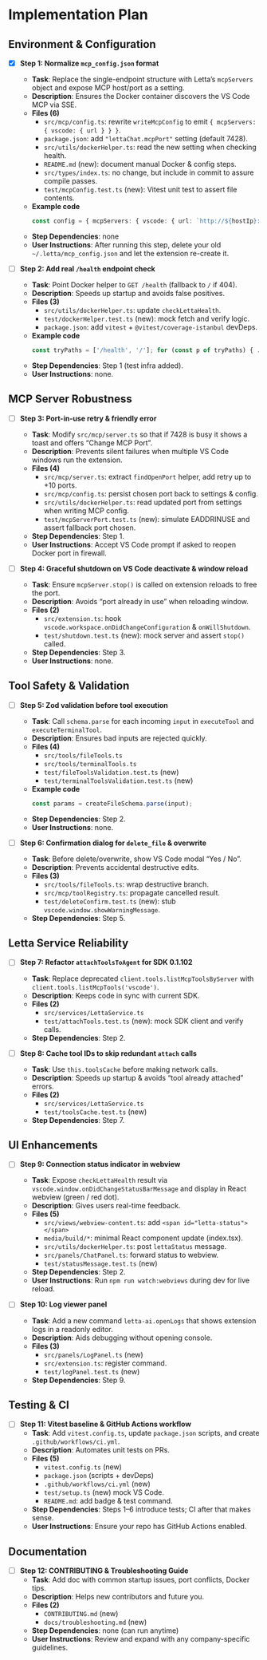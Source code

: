 # Implementation Plan

## Environment & Configuration
- [x] **Step 1: Normalize `mcp_config.json` format**  
  - **Task**: Replace the single-endpoint structure with Letta’s `mcpServers` object and expose MCP host/port as a setting.  
  - **Description**: Ensures the Docker container discovers the VS Code MCP via SSE.  
  - **Files (6)**  
    - `src/mcp/config.ts`: rewrite `writeMcpConfig` to emit `{ mcpServers: { vscode: { url } } }`.  
    - `package.json`: add `"lettaChat.mcpPort"` setting (default 7428).  
    - `src/utils/dockerHelper.ts`: read the new setting when checking health.  
    - `README.md` (new): document manual Docker & config steps.  
    - `src/types/index.ts`: no change, but include in commit to assure compile passes.  
    - `test/mcpConfig.test.ts` (new): Vitest unit test to assert file contents.  
  - **Example code**  
    ```ts
    const config = { mcpServers: { vscode: { url: `http://${hostIp}:${port}/mcp` } } };
    ```  
  - **Step Dependencies**: none  
  - **User Instructions**: After running this step, delete your old `~/.letta/mcp_config.json` and let the extension re-create it.

- [ ] **Step 2: Add real `/health` endpoint check**  
  - **Task**: Point Docker helper to `GET /health` (fallback to `/` if 404).  
  - **Description**: Speeds up startup and avoids false positives.  
  - **Files (3)**  
    - `src/utils/dockerHelper.ts`: update `checkLettaHealth`.  
    - `test/dockerHelper.test.ts` (new): mock fetch and verify logic.  
    - `package.json`: add `vitest` + `@vitest/coverage-istanbul` devDeps.  
  - **Example code**  
    ```ts
    const tryPaths = ['/health', '/']; for (const p of tryPaths) { ... }  
    ```  
  - **Step Dependencies**: Step 1 (test infra added).  
  - **User Instructions**: none.

## MCP Server Robustness
- [ ] **Step 3: Port-in-use retry & friendly error**  
  - **Task**: Modify `src/mcp/server.ts` so that if 7428 is busy it shows a toast and offers “Change MCP Port”.  
  - **Description**: Prevents silent failures when multiple VS Code windows run the extension.  
  - **Files (4)**  
    - `src/mcp/server.ts`: extract `findOpenPort` helper, add retry up to +10 ports.  
    - `src/mcp/config.ts`: persist chosen port back to settings & config.  
    - `src/utils/dockerHelper.ts`: read updated port from settings when writing MCP config.  
    - `test/mcpServerPort.test.ts` (new): simulate EADDRINUSE and assert fallback port chosen.  
  - **Step Dependencies**: Step 1.  
  - **User Instructions**: Accept VS Code prompt if asked to reopen Docker port in firewall.

- [ ] **Step 4: Graceful shutdown on VS Code deactivate & window reload**  
  - **Task**: Ensure `mcpServer.stop()` is called on extension reloads to free the port.  
  - **Description**: Avoids “port already in use” when reloading window.  
  - **Files (2)**  
    - `src/extension.ts`: hook `vscode.workspace.onDidChangeConfiguration` & `onWillShutdown`.  
    - `test/shutdown.test.ts` (new): mock server and assert `stop()` called.  
  - **Step Dependencies**: Step 3.  
  - **User Instructions**: none.

## Tool Safety & Validation
- [ ] **Step 5: Zod validation before tool execution**  
  - **Task**: Call `schema.parse` for each incoming `input` in `executeTool` and `executeTerminalTool`.  
  - **Description**: Ensures bad inputs are rejected quickly.  
  - **Files (4)**  
    - `src/tools/fileTools.ts`  
    - `src/tools/terminalTools.ts`  
    - `test/fileToolsValidation.test.ts` (new)  
    - `test/terminalToolsValidation.test.ts` (new)  
  - **Example code**  
    ```ts
    const params = createFileSchema.parse(input);
    ```  
  - **Step Dependencies**: Step 2.  
  - **User Instructions**: none.

- [ ] **Step 6: Confirmation dialog for `delete_file` & overwrite**  
  - **Task**: Before delete/overwrite, show VS Code modal “Yes / No”.  
  - **Description**: Prevents accidental destructive edits.  
  - **Files (3)**  
    - `src/tools/fileTools.ts`: wrap destructive branch.  
    - `src/mcp/toolRegistry.ts`: propagate cancelled result.  
    - `test/deleteConfirm.test.ts` (new): stub `vscode.window.showWarningMessage`.  
  - **Step Dependencies**: Step 5.

## Letta Service Reliability
- [ ] **Step 7: Refactor `attachToolsToAgent` for SDK 0.1.102**  
  - **Task**: Replace deprecated `client.tools.listMcpToolsByServer` with `client.tools.listMcpTools('vscode')`.  
  - **Description**: Keeps code in sync with current SDK.  
  - **Files (2)**  
    - `src/services/LettaService.ts`  
    - `test/attachTools.test.ts` (new): mock SDK client and verify calls.  
  - **Step Dependencies**: Step 2.

- [ ] **Step 8: Cache tool IDs to skip redundant `attach` calls**  
  - **Task**: Use `this.toolsCache` before making network calls.  
  - **Description**: Speeds up startup & avoids “tool already attached” errors.  
  - **Files (2)**  
    - `src/services/LettaService.ts`  
    - `test/toolsCache.test.ts` (new)  
  - **Step Dependencies**: Step 7.

## UI Enhancements
- [ ] **Step 9: Connection status indicator in webview**  
  - **Task**: Expose `checkLettaHealth` result via `vscode.window.onDidChangeStatusBarMessage` and display in React webview (green / red dot).  
  - **Description**: Gives users real-time feedback.  
  - **Files (5)**  
    - `src/views/webview-content.ts`: add `<span id="letta-status"></span>`  
    - `media/build/*`: minimal React component update (index.tsx).  
    - `src/utils/dockerHelper.ts`: post `lettaStatus` message.  
    - `src/panels/ChatPanel.ts`: forward status to webview.  
    - `test/statusMessage.test.ts` (new)  
  - **Step Dependencies**: Step 2.  
  - **User Instructions**: Run `npm run watch:webviews` during dev for live reload.

- [ ] **Step 10: Log viewer panel**  
  - **Task**: Add a new command `letta-ai.openLogs` that shows extension logs in a readonly editor.  
  - **Description**: Aids debugging without opening console.  
  - **Files (3)**  
    - `src/panels/LogPanel.ts` (new)  
    - `src/extension.ts`: register command.  
    - `test/logPanel.test.ts` (new)  
  - **Step Dependencies**: Step 9.

## Testing & CI
- [ ] **Step 11: Vitest baseline & GitHub Actions workflow**  
  - **Task**: Add `vitest.config.ts`, update `package.json` scripts, and create `.github/workflows/ci.yml`.  
  - **Description**: Automates unit tests on PRs.  
  - **Files (5)**  
    - `vitest.config.ts` (new)  
    - `package.json` (scripts + devDeps)  
    - `.github/workflows/ci.yml` (new)  
    - `test/setup.ts` (new) mock VS Code.  
    - `README.md`: add badge & test command.  
  - **Step Dependencies**: Steps 1–6 introduce tests; CI after that makes sense.  
  - **User Instructions**: Ensure your repo has GitHub Actions enabled.

## Documentation
- [ ] **Step 12: CONTRIBUTING & Troubleshooting Guide**  
  - **Task**: Add doc with common startup issues, port conflicts, Docker tips.  
  - **Description**: Helps new contributors and future you.  
  - **Files (2)**  
    - `CONTRIBUTING.md` (new)  
    - `docs/troubleshooting.md` (new)  
  - **Step Dependencies**: none (can run anytime)  
  - **User Instructions**: Review and expand with any company-specific guidelines.

